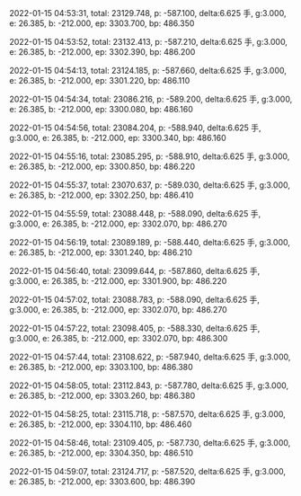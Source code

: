 2022-01-15 04:53:31, total: 23129.748, p: -587.100, delta:6.625 手, g:3.000, e: 26.385, b: -212.000, ep: 3303.700, bp: 486.350

2022-01-15 04:53:52, total: 23132.413, p: -587.210, delta:6.625 手, g:3.000, e: 26.385, b: -212.000, ep: 3302.390, bp: 486.200

2022-01-15 04:54:13, total: 23124.185, p: -587.660, delta:6.625 手, g:3.000, e: 26.385, b: -212.000, ep: 3301.220, bp: 486.110

2022-01-15 04:54:34, total: 23086.216, p: -589.200, delta:6.625 手, g:3.000, e: 26.385, b: -212.000, ep: 3300.080, bp: 486.160

2022-01-15 04:54:56, total: 23084.204, p: -588.940, delta:6.625 手, g:3.000, e: 26.385, b: -212.000, ep: 3300.340, bp: 486.160

2022-01-15 04:55:16, total: 23085.295, p: -588.910, delta:6.625 手, g:3.000, e: 26.385, b: -212.000, ep: 3300.850, bp: 486.220

2022-01-15 04:55:37, total: 23070.637, p: -589.030, delta:6.625 手, g:3.000, e: 26.385, b: -212.000, ep: 3302.250, bp: 486.410

2022-01-15 04:55:59, total: 23088.448, p: -588.090, delta:6.625 手, g:3.000, e: 26.385, b: -212.000, ep: 3302.070, bp: 486.270

2022-01-15 04:56:19, total: 23089.189, p: -588.440, delta:6.625 手, g:3.000, e: 26.385, b: -212.000, ep: 3301.240, bp: 486.210

2022-01-15 04:56:40, total: 23099.644, p: -587.860, delta:6.625 手, g:3.000, e: 26.385, b: -212.000, ep: 3301.900, bp: 486.220

2022-01-15 04:57:02, total: 23088.783, p: -588.090, delta:6.625 手, g:3.000, e: 26.385, b: -212.000, ep: 3302.070, bp: 486.270

2022-01-15 04:57:22, total: 23098.405, p: -588.330, delta:6.625 手, g:3.000, e: 26.385, b: -212.000, ep: 3302.070, bp: 486.300

2022-01-15 04:57:44, total: 23108.622, p: -587.940, delta:6.625 手, g:3.000, e: 26.385, b: -212.000, ep: 3303.100, bp: 486.380

2022-01-15 04:58:05, total: 23112.843, p: -587.780, delta:6.625 手, g:3.000, e: 26.385, b: -212.000, ep: 3303.260, bp: 486.380

2022-01-15 04:58:25, total: 23115.718, p: -587.570, delta:6.625 手, g:3.000, e: 26.385, b: -212.000, ep: 3304.110, bp: 486.460

2022-01-15 04:58:46, total: 23109.405, p: -587.730, delta:6.625 手, g:3.000, e: 26.385, b: -212.000, ep: 3304.350, bp: 486.510

2022-01-15 04:59:07, total: 23124.717, p: -587.520, delta:6.625 手, g:3.000, e: 26.385, b: -212.000, ep: 3303.600, bp: 486.390